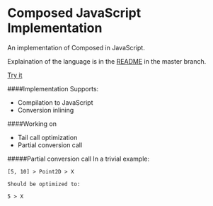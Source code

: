 Composed JavaScript Implementation
========

An implementation of Composed in JavaScript.

Explaination of the language is in the [README](https://github.com/philTornquist/Composed) in the master branch.

[Try it](http://philTornquist.github.io/Composed)

####Implementation Supports:
- Compilation to JavaScript
- Conversion inlining 

####Working on
- Tail call optimization  
- Partial conversion call  


#####Partial conversion call
    In a trivial example:  

    [5, 10] > Point2D > X  
 
    Should be optimized to:  
        
    5 > X
